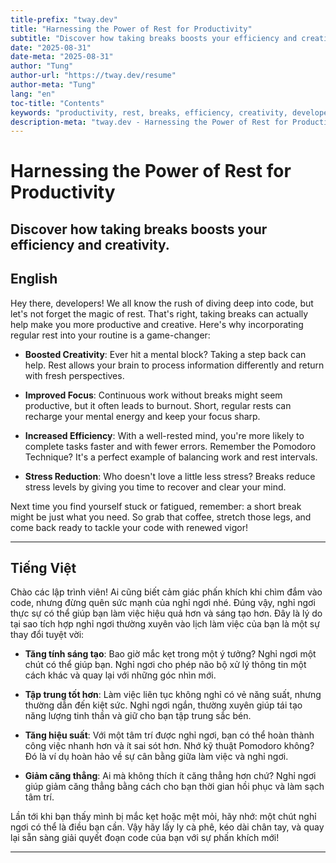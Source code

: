 ```yaml
---
title-prefix: "tway.dev"
title: "Harnessing the Power of Rest for Productivity"
subtitle: "Discover how taking breaks boosts your efficiency and creativity."
date: "2025-08-31"
date-meta: "2025-08-31"
author: "Tung"
author-url: "https://tway.dev/resume"
author-meta: "Tung"
lang: "en"
toc-title: "Contents"
keywords: "productivity, rest, breaks, efficiency, creativity, developer tips"
description-meta: "tway.dev - Harnessing the Power of Rest for Productivity - Discover how taking breaks boosts your efficiency and creativity."
---
```


# Harnessing the Power of Rest for Productivity
## Discover how taking breaks boosts your efficiency and creativity.

## English
Hey there, developers! We all know the rush of diving deep into code, but let's not forget the magic of rest. That's right, taking breaks can actually help make you more productive and creative. Here's why incorporating regular rest into your routine is a game-changer:

- **Boosted Creativity**: Ever hit a mental block? Taking a step back can help. Rest allows your brain to process information differently and return with fresh perspectives.

- **Improved Focus**: Continuous work without breaks might seem productive, but it often leads to burnout. Short, regular rests can recharge your mental energy and keep your focus sharp.

- **Increased Efficiency**: With a well-rested mind, you're more likely to complete tasks faster and with fewer errors. Remember the Pomodoro Technique? It's a perfect example of balancing work and rest intervals.

- **Stress Reduction**: Who doesn't love a little less stress? Breaks reduce stress levels by giving you time to recover and clear your mind.

Next time you find yourself stuck or fatigued, remember: a short break might be just what you need. So grab that coffee, stretch those legs, and come back ready to tackle your code with renewed vigor!

---

## Tiếng Việt
Chào các lập trình viên! Ai cũng biết cảm giác phấn khích khi chìm đắm vào code, nhưng đừng quên sức mạnh của nghỉ ngơi nhé. Đúng vậy, nghỉ ngơi thực sự có thể giúp bạn làm việc hiệu quả hơn và sáng tạo hơn. Đây là lý do tại sao tích hợp nghỉ ngơi thường xuyên vào lịch làm việc của bạn là một sự thay đổi tuyệt vời:

- **Tăng tính sáng tạo**: Bao giờ mắc kẹt trong một ý tưởng? Nghỉ ngơi một chút có thể giúp bạn. Nghỉ ngơi cho phép não bộ xử lý thông tin một cách khác và quay lại với những góc nhìn mới.

- **Tập trung tốt hơn**: Làm việc liên tục không nghỉ có vẻ năng suất, nhưng thường dẫn đến kiệt sức. Nghỉ ngơi ngắn, thường xuyên giúp tái tạo năng lượng tinh thần và giữ cho bạn tập trung sắc bén.

- **Tăng hiệu suất**: Với một tâm trí được nghỉ ngơi, bạn có thể hoàn thành công việc nhanh hơn và ít sai sót hơn. Nhớ kỹ thuật Pomodoro không? Đó là ví dụ hoàn hảo về sự cân bằng giữa làm việc và nghỉ ngơi.

- **Giảm căng thẳng**: Ai mà không thích ít căng thẳng hơn chứ? Nghỉ ngơi giúp giảm căng thẳng bằng cách cho bạn thời gian hồi phục và làm sạch tâm trí.

Lần tới khi bạn thấy mình bị mắc kẹt hoặc mệt mỏi, hãy nhớ: một chút nghỉ ngơi có thể là điều bạn cần. Vậy hãy lấy ly cà phê, kéo dài chân tay, và quay lại sẵn sàng giải quyết đoạn code của bạn với sự phấn khích mới!

---